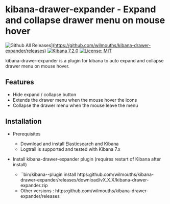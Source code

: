 # kibana-drawer-expander - Expand and collapse drawer menu on mouse hover

![Github All Releases](https://img.shields.io/github/downloads/wilmouths/kibana-drawer-expander/total.svg)](https://github.com/wilmouths/kibana-drawer-expander/releases) [![Kibana 7.2.0](https://img.shields.io/badge/Kibana-v7.2.0-blue.svg)](https://www.elastic.co/guide/en/kibana/7.2/release-notes-7.2.0.html) [![License: MIT](https://img.shields.io/badge/License-MIT-yellow.svg)](https://opensource.org/licenses/MIT)

kibana-drawer-expander is a plugin for kibana to auto expand and collapse drawer menu on mouse hover.

## Features

+ Hide expand / collapse button
+ Extends the drawer menu when the mouse hover the icons
+ Collapse the drawer menu when the mouse leave the menu

## Installation

+ Prerequisites
  + Download and install Elasticsearch and Kibana
  + Logtrail is supported and tested with Kibana 7.x

+ Install kibana-drawer-expander plugin (requires restart of Kibana after install)
  + ``bin/kibana--plugin install https:github.com/wilmouths/kibana-drawer-expander/releases/download/vX.X.X/kibana-drawer-expander.zip
  + Other versions : https:github.com/wilmouths/kibana-drawer-expander/releases